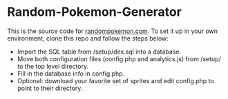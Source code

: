 # Random-Pokemon-Generator
This is the source code for [randompokemon.com](http://randompokemon.com). To set it up in your own environment, clone this repo and follow the steps below:

* Import the SQL table from /setup/dex.sql into a database.
* Move both configuration files (config.php and analytics.js) from /setup/ to the top level directory.
* Fill in the database info in config.php.
* Optional: download your favorite set of sprites and edit config.php to point to their directory.
